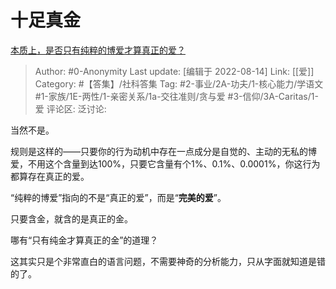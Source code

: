 # 十足真金
[本质上，是否只有纯粹的博爱才算真正的爱？](https://www.zhihu.com/question/546106233/answer/2626470804)

> Author: #0-Anonymity
> Last update: [编辑于 2022-08-14]
> Link: [[爱]]
> Category: #【答集】/社科答集
> Tag: #2-事业/2A-功夫/1-核心能力/学语文 #1-家族/1E-两性/1-亲密关系/1a-交往准则/贪与爱 #3-信仰/3A-Caritas/1-爱 
> 评论区:
> 泛讨论:

当然不是。

规则是这样的——只要你的行为动机中存在一点成分是自觉的、主动的无私的博爱，不用这个含量到达100%，只要它含量有个1%、0.1%、0.0001%，你这行为都算存在真正的爱。

“纯粹的博爱”指向的不是“真正的爱”，而是“**完美的爱**”。

只要含金，就含的是真正的金。

哪有“只有纯金才算真正的金”的道理？

这其实只是个非常直白的语言问题，不需要神奇的分析能力，只从字面就知道是错的了。
